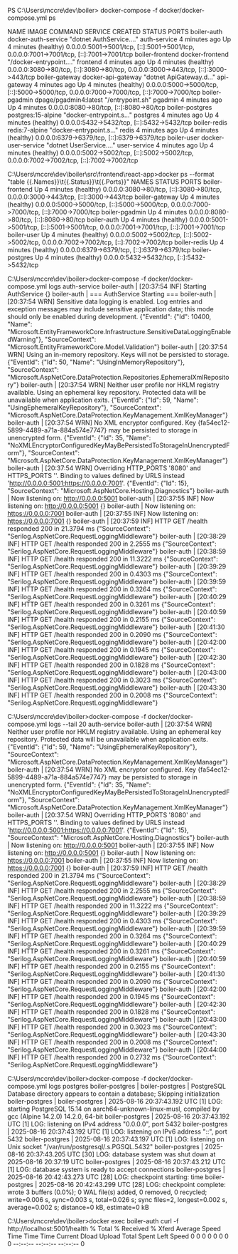 
PS C:\Users\mccre\dev\boiler> docker-compose -f docker/docker-compose.yml ps
>>
NAME              IMAGE                   COMMAND                  SERVICE        CREATED         STATUS                   PORTS
boiler-auth       docker-auth-service     "dotnet AuthService.…"   auth-service   4 minutes ago   Up 4 minutes (healthy)   0.0.0.0:5001->5001/tcp, [::]:5001->5001/tcp, 0.0.0.0:7001->7001/tcp, [::]:7001->7001/tcp
boiler-frontend   docker-frontend         "/docker-entrypoint.…"   frontend       4 minutes ago   Up 4 minutes (healthy)   0.0.0.0:3080->80/tcp, [::]:3080->80/tcp, 0.0.0.0:3000->443/tcp, [::]:3000->443/tcp
boiler-gateway    docker-api-gateway      "dotnet ApiGateway.d…"   api-gateway    4 minutes ago   Up 4 minutes (healthy)   0.0.0.0:5000->5000/tcp, [::]:5000->5000/tcp, 0.0.0.0:7000->7000/tcp, [::]:7000->7000/tcp
boiler-pgadmin    dpage/pgadmin4:latest   "/entrypoint.sh"         pgadmin        4 minutes ago   Up 4 minutes             0.0.0.0:8080->80/tcp, [::]:8080->80/tcp
boiler-postgres   postgres:15-alpine      "docker-entrypoint.s…"   postgres       4 minutes ago   Up 4 minutes (healthy)   0.0.0.0:5432->5432/tcp, [::]:5432->5432/tcp
boiler-redis      redis:7-alpine          "docker-entrypoint.s…"   redis          4 minutes ago   Up 4 minutes (healthy)   0.0.0.0:6379->6379/tcp, [::]:6379->6379/tcp
boiler-user       docker-user-service     "dotnet UserService.…"   user-service   4 minutes ago   Up 4 minutes (healthy)   0.0.0.0:5002->5002/tcp, [::]:5002->5002/tcp, 0.0.0.0:7002->7002/tcp, [::]:7002->7002/tcp

C:\Users\mccre\dev\boiler\src\frontend\react-app>docker ps --format "table {{.Names}}\t{{.Status}}\t{{.Ports}}"
NAMES             STATUS                   PORTS
boiler-frontend   Up 4 minutes (healthy)   0.0.0.0:3080->80/tcp, [::]:3080->80/tcp, 0.0.0.0:3000->443/tcp, [::]:3000->443/tcp
boiler-gateway    Up 4 minutes (healthy)   0.0.0.0:5000->5000/tcp, [::]:5000->5000/tcp, 0.0.0.0:7000->7000/tcp, [::]:7000->7000/tcp
boiler-pgadmin    Up 4 minutes             0.0.0.0:8080->80/tcp, [::]:8080->80/tcp
boiler-auth       Up 4 minutes (healthy)   0.0.0.0:5001->5001/tcp, [::]:5001->5001/tcp, 0.0.0.0:7001->7001/tcp, [::]:7001->7001/tcp
boiler-user       Up 4 minutes (healthy)   0.0.0.0:5002->5002/tcp, [::]:5002->5002/tcp, 0.0.0.0:7002->7002/tcp, [::]:7002->7002/tcp
boiler-redis      Up 4 minutes (healthy)   0.0.0.0:6379->6379/tcp, [::]:6379->6379/tcp
boiler-postgres   Up 4 minutes (healthy)   0.0.0.0:5432->5432/tcp, [::]:5432->5432/tcp

C:\Users\mccre\dev\boiler>docker-compose -f docker/docker-compose.yml logs auth-service
boiler-auth  | [20:37:54 INF] Starting AuthService {}
boiler-auth  | === AuthService Starting ===
boiler-auth  | [20:37:54 WRN] Sensitive data logging is enabled. Log entries and exception messages may include sensitive application data; this mode should only be enabled during development. {"EventId": {"Id": 10400, "Name": "Microsoft.EntityFrameworkCore.Infrastructure.SensitiveDataLoggingEnabledWarning"}, "SourceContext": "Microsoft.EntityFrameworkCore.Model.Validation"}
boiler-auth  | [20:37:54 WRN] Using an in-memory repository. Keys will not be persisted to storage. {"EventId": {"Id": 50, "Name": "UsingInMemoryRepository"}, "SourceContext": "Microsoft.AspNetCore.DataProtection.Repositories.EphemeralXmlRepository"}
boiler-auth  | [20:37:54 WRN] Neither user profile nor HKLM registry available. Using an ephemeral key repository. Protected data will be unavailable when application exits. {"EventId": {"Id": 59, "Name": "UsingEphemeralKeyRepository"}, "SourceContext": "Microsoft.AspNetCore.DataProtection.KeyManagement.XmlKeyManager"}
boiler-auth  | [20:37:54 WRN] No XML encryptor configured. Key {fa54ec12-5899-4489-a71a-884a574e7747} may be persisted to storage in unencrypted form. {"EventId": {"Id": 35, "Name": "NoXMLEncryptorConfiguredKeyMayBePersistedToStorageInUnencryptedForm"}, "SourceContext": "Microsoft.AspNetCore.DataProtection.KeyManagement.XmlKeyManager"}
boiler-auth  | [20:37:54 WRN] Overriding HTTP_PORTS '8080' and HTTPS_PORTS ''. Binding to values defined by URLS instead 'http://0.0.0.0:5001;https://0.0.0.0:7001'. {"EventId": {"Id": 15}, "SourceContext": "Microsoft.AspNetCore.Hosting.Diagnostics"}
boiler-auth  | Now listening on: http://0.0.0.0:5001
boiler-auth  | [20:37:55 INF] Now listening on: http://0.0.0.0:5001 {}
boiler-auth  | Now listening on: https://0.0.0.0:7001
boiler-auth  | [20:37:55 INF] Now listening on: https://0.0.0.0:7001 {}
boiler-auth  | [20:37:59 INF] HTTP GET /health responded 200 in 21.3794 ms {"SourceContext": "Serilog.AspNetCore.RequestLoggingMiddleware"}
boiler-auth  | [20:38:29 INF] HTTP GET /health responded 200 in 2.2555 ms {"SourceContext": "Serilog.AspNetCore.RequestLoggingMiddleware"}
boiler-auth  | [20:38:59 INF] HTTP GET /health responded 200 in 11.3222 ms {"SourceContext": "Serilog.AspNetCore.RequestLoggingMiddleware"}
boiler-auth  | [20:39:29 INF] HTTP GET /health responded 200 in 0.4303 ms {"SourceContext": "Serilog.AspNetCore.RequestLoggingMiddleware"}
boiler-auth  | [20:39:59 INF] HTTP GET /health responded 200 in 0.3264 ms {"SourceContext": "Serilog.AspNetCore.RequestLoggingMiddleware"}
boiler-auth  | [20:40:29 INF] HTTP GET /health responded 200 in 0.3261 ms {"SourceContext": "Serilog.AspNetCore.RequestLoggingMiddleware"}
boiler-auth  | [20:40:59 INF] HTTP GET /health responded 200 in 0.2155 ms {"SourceContext": "Serilog.AspNetCore.RequestLoggingMiddleware"}
boiler-auth  | [20:41:30 INF] HTTP GET /health responded 200 in 0.2090 ms {"SourceContext": "Serilog.AspNetCore.RequestLoggingMiddleware"}
boiler-auth  | [20:42:00 INF] HTTP GET /health responded 200 in 0.1945 ms {"SourceContext": "Serilog.AspNetCore.RequestLoggingMiddleware"}
boiler-auth  | [20:42:30 INF] HTTP GET /health responded 200 in 0.1828 ms {"SourceContext": "Serilog.AspNetCore.RequestLoggingMiddleware"}
boiler-auth  | [20:43:00 INF] HTTP GET /health responded 200 in 0.3023 ms {"SourceContext": "Serilog.AspNetCore.RequestLoggingMiddleware"}
boiler-auth  | [20:43:30 INF] HTTP GET /health responded 200 in 0.2008 ms {"SourceContext": "Serilog.AspNetCore.RequestLoggingMiddleware"}

C:\Users\mccre\dev\boiler>docker-compose -f docker/docker-compose.yml logs --tail 20 auth-service
boiler-auth  | [20:37:54 WRN] Neither user profile nor HKLM registry available. Using an ephemeral key repository. Protected data will be unavailable when application exits. {"EventId": {"Id": 59, "Name": "UsingEphemeralKeyRepository"}, "SourceContext": "Microsoft.AspNetCore.DataProtection.KeyManagement.XmlKeyManager"}
boiler-auth  | [20:37:54 WRN] No XML encryptor configured. Key {fa54ec12-5899-4489-a71a-884a574e7747} may be persisted to storage in unencrypted form. {"EventId": {"Id": 35, "Name": "NoXMLEncryptorConfiguredKeyMayBePersistedToStorageInUnencryptedForm"}, "SourceContext": "Microsoft.AspNetCore.DataProtection.KeyManagement.XmlKeyManager"}
boiler-auth  | [20:37:54 WRN] Overriding HTTP_PORTS '8080' and HTTPS_PORTS ''. Binding to values defined by URLS instead 'http://0.0.0.0:5001;https://0.0.0.0:7001'. {"EventId": {"Id": 15}, "SourceContext": "Microsoft.AspNetCore.Hosting.Diagnostics"}
boiler-auth  | Now listening on: http://0.0.0.0:5001
boiler-auth  | [20:37:55 INF] Now listening on: http://0.0.0.0:5001 {}
boiler-auth  | Now listening on: https://0.0.0.0:7001
boiler-auth  | [20:37:55 INF] Now listening on: https://0.0.0.0:7001 {}
boiler-auth  | [20:37:59 INF] HTTP GET /health responded 200 in 21.3794 ms {"SourceContext": "Serilog.AspNetCore.RequestLoggingMiddleware"}
boiler-auth  | [20:38:29 INF] HTTP GET /health responded 200 in 2.2555 ms {"SourceContext": "Serilog.AspNetCore.RequestLoggingMiddleware"}
boiler-auth  | [20:38:59 INF] HTTP GET /health responded 200 in 11.3222 ms {"SourceContext": "Serilog.AspNetCore.RequestLoggingMiddleware"}
boiler-auth  | [20:39:29 INF] HTTP GET /health responded 200 in 0.4303 ms {"SourceContext": "Serilog.AspNetCore.RequestLoggingMiddleware"}
boiler-auth  | [20:39:59 INF] HTTP GET /health responded 200 in 0.3264 ms {"SourceContext": "Serilog.AspNetCore.RequestLoggingMiddleware"}
boiler-auth  | [20:40:29 INF] HTTP GET /health responded 200 in 0.3261 ms {"SourceContext": "Serilog.AspNetCore.RequestLoggingMiddleware"}
boiler-auth  | [20:40:59 INF] HTTP GET /health responded 200 in 0.2155 ms {"SourceContext": "Serilog.AspNetCore.RequestLoggingMiddleware"}
boiler-auth  | [20:41:30 INF] HTTP GET /health responded 200 in 0.2090 ms {"SourceContext": "Serilog.AspNetCore.RequestLoggingMiddleware"}
boiler-auth  | [20:42:00 INF] HTTP GET /health responded 200 in 0.1945 ms {"SourceContext": "Serilog.AspNetCore.RequestLoggingMiddleware"}
boiler-auth  | [20:42:30 INF] HTTP GET /health responded 200 in 0.1828 ms {"SourceContext": "Serilog.AspNetCore.RequestLoggingMiddleware"}
boiler-auth  | [20:43:00 INF] HTTP GET /health responded 200 in 0.3023 ms {"SourceContext": "Serilog.AspNetCore.RequestLoggingMiddleware"}
boiler-auth  | [20:43:30 INF] HTTP GET /health responded 200 in 0.2008 ms {"SourceContext": "Serilog.AspNetCore.RequestLoggingMiddleware"}
boiler-auth  | [20:44:00 INF] HTTP GET /health responded 200 in 0.2732 ms {"SourceContext": "Serilog.AspNetCore.RequestLoggingMiddleware"}

C:\Users\mccre\dev\boiler>docker-compose -f docker/docker-compose.yml logs postgres
boiler-postgres  |
boiler-postgres  | PostgreSQL Database directory appears to contain a database; Skipping initialization
boiler-postgres  |
boiler-postgres  | 2025-08-16 20:37:43.192 UTC [1] LOG:  starting PostgreSQL 15.14 on aarch64-unknown-linux-musl, compiled by gcc (Alpine 14.2.0) 14.2.0, 64-bit
boiler-postgres  | 2025-08-16 20:37:43.192 UTC [1] LOG:  listening on IPv4 address "0.0.0.0", port 5432
boiler-postgres  | 2025-08-16 20:37:43.192 UTC [1] LOG:  listening on IPv6 address "::", port 5432
boiler-postgres  | 2025-08-16 20:37:43.197 UTC [1] LOG:  listening on Unix socket "/var/run/postgresql/.s.PGSQL.5432"
boiler-postgres  | 2025-08-16 20:37:43.205 UTC [30] LOG:  database system was shut down at 2025-08-16 20:37:19 UTC
boiler-postgres  | 2025-08-16 20:37:43.212 UTC [1] LOG:  database system is ready to accept connections
boiler-postgres  | 2025-08-16 20:42:43.273 UTC [28] LOG:  checkpoint starting: time
boiler-postgres  | 2025-08-16 20:42:43.299 UTC [28] LOG:  checkpoint complete: wrote 3 buffers (0.0%); 0 WAL file(s) added, 0 removed, 0 recycled; write=0.006 s, sync=0.003 s, total=0.026 s; sync files=2, longest=0.002 s, average=0.002 s; distance=0 kB, estimate=0 kB

C:\Users\mccre\dev\boiler>docker exec boiler-auth curl -f http://localhost:5001/health
  % Total    % Received % Xferd  Average Speed   Time    Time     Time  Current
                                 Dload  Upload   Total   Spent    Left  Speed
  0     0    0     0    0     0      0      0 --:--:-- --:--:-- --:--:--     0
